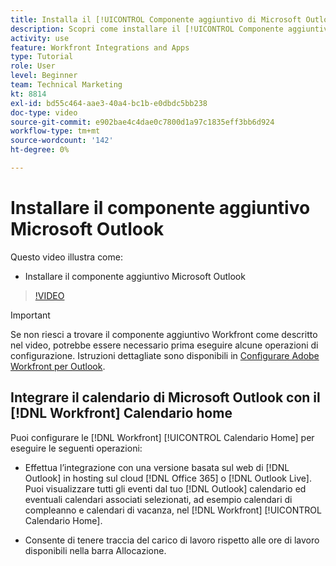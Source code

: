 ```yaml
---
title: Installa il [!UICONTROL Componente aggiuntivo di Microsoft Outlook]
description: Scopri come installare il [!UICONTROL Componente aggiuntivo di Microsoft Outlook]
activity: use
feature: Workfront Integrations and Apps
type: Tutorial
role: User
level: Beginner
team: Technical Marketing
kt: 8814
exl-id: bd55c464-aae3-40a4-bc1b-e0dbdc5bb238
doc-type: video
source-git-commit: e902bae4c4dae0c7800d1a97c1835eff3bb6d924
workflow-type: tm+mt
source-wordcount: '142'
ht-degree: 0%

---
```


# Installare il componente aggiuntivo Microsoft Outlook

Questo video illustra come:

* Installare il componente aggiuntivo Microsoft Outlook

>[!VIDEO](https://video.tv.adobe.com/v/335115/?quality=12)

>[!IMPORTANT]
>
>Se non riesci a trovare il componente aggiuntivo Workfront come descritto nel video, potrebbe essere necessario prima eseguire alcune operazioni di configurazione. Istruzioni dettagliate sono disponibili in [Configurare Adobe Workfront per Outlook](https://experienceleague.adobe.com/docs/workfront/using/adobe-workfront-integrations/workfront-for-outlook/set-up-workfront-for-outlook.html).

## Integrare il calendario di Microsoft Outlook con il [!DNL Workfront] Calendario home

Puoi configurare le [!DNL Workfront] [!UICONTROL Calendario Home] per eseguire le seguenti operazioni:

* Effettua l’integrazione con una versione basata sul web di [!DNL Outlook] in hosting sul cloud [!DNL Office 365] o [!DNL Outlook Live]. Puoi visualizzare tutti gli eventi dal tuo [!DNL Outlook] calendario ed eventuali calendari associati selezionati, ad esempio calendari di compleanno e calendari di vacanza, nel [!DNL Workfront] [!UICONTROL Calendario Home].

* Consente di tenere traccia del carico di lavoro rispetto alle ore di lavoro disponibili nella barra Allocazione.
